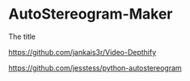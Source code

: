 # AutoStereogram-Maker
 The title

https://github.com/jankais3r/Video-Depthify

https://github.com/jesstess/python-autostereogram